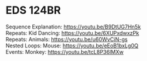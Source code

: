 # EDS 124BR

Sequence Explanation: https://youtu.be/B9DtUG7Hn5k <br>
Repeats: Kid Dancing: https://youtu.be/6XUPxdwxzPk <br>
Repeats: Animals: https://youtu.be/u60WvCiN-gs <br>
Nested Loops: Mouse: https://youtu.be/eEoB1bxLg0Q <br>
Events: Monkey: https://youtu.be/tcL8P36lMXw

